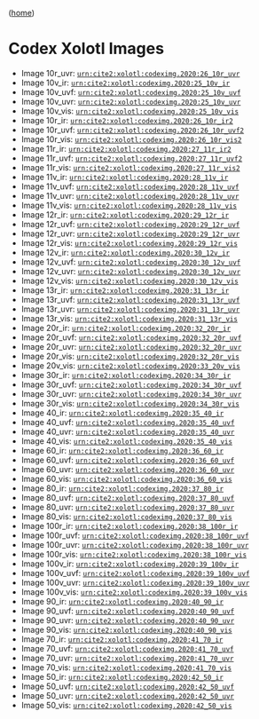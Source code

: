 
([home](README.md))

# Codex Xolotl Images

- Image 10r_uvr: [`urn:cite2:xolotl:codeximg.2020:26_10r_uvr`](http://www.homermultitext.org/ict2/index.html?urn=urn:cite2:xolotl:codeximg.2020:26_10r_uvr)
- Image 10v_ir: [`urn:cite2:xolotl:codeximg.2020:25_10v_ir`](http://www.homermultitext.org/ict2/index.html?urn=urn:cite2:xolotl:codeximg.2020:25_10v_ir)
- Image 10v_uvf: [`urn:cite2:xolotl:codeximg.2020:25_10v_uvf`](http://www.homermultitext.org/ict2/index.html?urn=urn:cite2:xolotl:codeximg.2020:25_10v_uvf)
- Image 10v_uvr: [`urn:cite2:xolotl:codeximg.2020:25_10v_uvr`](http://www.homermultitext.org/ict2/index.html?urn=urn:cite2:xolotl:codeximg.2020:25_10v_uvr)
- Image 10v_vis: [`urn:cite2:xolotl:codeximg.2020:25_10v_vis`](http://www.homermultitext.org/ict2/index.html?urn=urn:cite2:xolotl:codeximg.2020:25_10v_vis)
- Image 10r_ir: [`urn:cite2:xolotl:codeximg.2020:26_10r_ir2`](http://www.homermultitext.org/ict2/index.html?urn=urn:cite2:xolotl:codeximg.2020:26_10r_ir2)
- Image 10r_uvf: [`urn:cite2:xolotl:codeximg.2020:26_10r_uvf2`](http://www.homermultitext.org/ict2/index.html?urn=urn:cite2:xolotl:codeximg.2020:26_10r_uvf2)
- Image 10r_vis: [`urn:cite2:xolotl:codeximg.2020:26_10r_vis2`](http://www.homermultitext.org/ict2/index.html?urn=urn:cite2:xolotl:codeximg.2020:26_10r_vis2)
- Image 11r_ir: [`urn:cite2:xolotl:codeximg.2020:27_11r_ir2`](http://www.homermultitext.org/ict2/index.html?urn=urn:cite2:xolotl:codeximg.2020:27_11r_ir2)
- Image 11r_uvf: [`urn:cite2:xolotl:codeximg.2020:27_11r_uvf2`](http://www.homermultitext.org/ict2/index.html?urn=urn:cite2:xolotl:codeximg.2020:27_11r_uvf2)
- Image 11r_vis: [`urn:cite2:xolotl:codeximg.2020:27_11r_vis2`](http://www.homermultitext.org/ict2/index.html?urn=urn:cite2:xolotl:codeximg.2020:27_11r_vis2)
- Image 11v_ir: [`urn:cite2:xolotl:codeximg.2020:28_11v_ir`](http://www.homermultitext.org/ict2/index.html?urn=urn:cite2:xolotl:codeximg.2020:28_11v_ir)
- Image 11v_uvf: [`urn:cite2:xolotl:codeximg.2020:28_11v_uvf`](http://www.homermultitext.org/ict2/index.html?urn=urn:cite2:xolotl:codeximg.2020:28_11v_uvf)
- Image 11v_uvr: [`urn:cite2:xolotl:codeximg.2020:28_11v_uvr`](http://www.homermultitext.org/ict2/index.html?urn=urn:cite2:xolotl:codeximg.2020:28_11v_uvr)
- Image 11v_vis: [`urn:cite2:xolotl:codeximg.2020:28_11v_vis`](http://www.homermultitext.org/ict2/index.html?urn=urn:cite2:xolotl:codeximg.2020:28_11v_vis)
- Image 12r_ir: [`urn:cite2:xolotl:codeximg.2020:29_12r_ir`](http://www.homermultitext.org/ict2/index.html?urn=urn:cite2:xolotl:codeximg.2020:29_12r_ir)
- Image 12r_uvf: [`urn:cite2:xolotl:codeximg.2020:29_12r_uvf`](http://www.homermultitext.org/ict2/index.html?urn=urn:cite2:xolotl:codeximg.2020:29_12r_uvf)
- Image 12r_uvr: [`urn:cite2:xolotl:codeximg.2020:29_12r_uvr`](http://www.homermultitext.org/ict2/index.html?urn=urn:cite2:xolotl:codeximg.2020:29_12r_uvr)
- Image 12r_vis: [`urn:cite2:xolotl:codeximg.2020:29_12r_vis`](http://www.homermultitext.org/ict2/index.html?urn=urn:cite2:xolotl:codeximg.2020:29_12r_vis)
- Image 12v_ir: [`urn:cite2:xolotl:codeximg.2020:30_12v_ir`](http://www.homermultitext.org/ict2/index.html?urn=urn:cite2:xolotl:codeximg.2020:30_12v_ir)
- Image 12v_uvf: [`urn:cite2:xolotl:codeximg.2020:30_12v_uvf`](http://www.homermultitext.org/ict2/index.html?urn=urn:cite2:xolotl:codeximg.2020:30_12v_uvf)
- Image 12v_uvr: [`urn:cite2:xolotl:codeximg.2020:30_12v_uvr`](http://www.homermultitext.org/ict2/index.html?urn=urn:cite2:xolotl:codeximg.2020:30_12v_uvr)
- Image 12v_vis: [`urn:cite2:xolotl:codeximg.2020:30_12v_vis`](http://www.homermultitext.org/ict2/index.html?urn=urn:cite2:xolotl:codeximg.2020:30_12v_vis)
- Image 13r_ir: [`urn:cite2:xolotl:codeximg.2020:31_13r_ir`](http://www.homermultitext.org/ict2/index.html?urn=urn:cite2:xolotl:codeximg.2020:31_13r_ir)
- Image 13r_uvf: [`urn:cite2:xolotl:codeximg.2020:31_13r_uvf`](http://www.homermultitext.org/ict2/index.html?urn=urn:cite2:xolotl:codeximg.2020:31_13r_uvf)
- Image 13r_uvr: [`urn:cite2:xolotl:codeximg.2020:31_13r_uvr`](http://www.homermultitext.org/ict2/index.html?urn=urn:cite2:xolotl:codeximg.2020:31_13r_uvr)
- Image 13r_vis: [`urn:cite2:xolotl:codeximg.2020:31_13r_vis`](http://www.homermultitext.org/ict2/index.html?urn=urn:cite2:xolotl:codeximg.2020:31_13r_vis)
- Image 20r_ir: [`urn:cite2:xolotl:codeximg.2020:32_20r_ir`](http://www.homermultitext.org/ict2/index.html?urn=urn:cite2:xolotl:codeximg.2020:32_20r_ir)
- Image 20r_uvf: [`urn:cite2:xolotl:codeximg.2020:32_20r_uvf`](http://www.homermultitext.org/ict2/index.html?urn=urn:cite2:xolotl:codeximg.2020:32_20r_uvf)
- Image 20r_uvr: [`urn:cite2:xolotl:codeximg.2020:32_20r_uvr`](http://www.homermultitext.org/ict2/index.html?urn=urn:cite2:xolotl:codeximg.2020:32_20r_uvr)
- Image 20r_vis: [`urn:cite2:xolotl:codeximg.2020:32_20r_vis`](http://www.homermultitext.org/ict2/index.html?urn=urn:cite2:xolotl:codeximg.2020:32_20r_vis)
- Image 20v_vis: [`urn:cite2:xolotl:codeximg.2020:33_20v_vis`](http://www.homermultitext.org/ict2/index.html?urn=urn:cite2:xolotl:codeximg.2020:33_20v_vis)
- Image 30r_ir: [`urn:cite2:xolotl:codeximg.2020:34_30r_ir`](http://www.homermultitext.org/ict2/index.html?urn=urn:cite2:xolotl:codeximg.2020:34_30r_ir)
- Image 30r_uvf: [`urn:cite2:xolotl:codeximg.2020:34_30r_uvf`](http://www.homermultitext.org/ict2/index.html?urn=urn:cite2:xolotl:codeximg.2020:34_30r_uvf)
- Image 30r_uvr: [`urn:cite2:xolotl:codeximg.2020:34_30r_uvr`](http://www.homermultitext.org/ict2/index.html?urn=urn:cite2:xolotl:codeximg.2020:34_30r_uvr)
- Image 30r_vis: [`urn:cite2:xolotl:codeximg.2020:34_30r_vis`](http://www.homermultitext.org/ict2/index.html?urn=urn:cite2:xolotl:codeximg.2020:34_30r_vis)
- Image 40_ir: [`urn:cite2:xolotl:codeximg.2020:35_40_ir`](http://www.homermultitext.org/ict2/index.html?urn=urn:cite2:xolotl:codeximg.2020:35_40_ir)
- Image 40_uvf: [`urn:cite2:xolotl:codeximg.2020:35_40_uvf`](http://www.homermultitext.org/ict2/index.html?urn=urn:cite2:xolotl:codeximg.2020:35_40_uvf)
- Image 40_uvr: [`urn:cite2:xolotl:codeximg.2020:35_40_uvr`](http://www.homermultitext.org/ict2/index.html?urn=urn:cite2:xolotl:codeximg.2020:35_40_uvr)
- Image 40_vis: [`urn:cite2:xolotl:codeximg.2020:35_40_vis`](http://www.homermultitext.org/ict2/index.html?urn=urn:cite2:xolotl:codeximg.2020:35_40_vis)
- Image 60_ir: [`urn:cite2:xolotl:codeximg.2020:36_60_ir`](http://www.homermultitext.org/ict2/index.html?urn=urn:cite2:xolotl:codeximg.2020:36_60_ir)
- Image 60_uvf: [`urn:cite2:xolotl:codeximg.2020:36_60_uvf`](http://www.homermultitext.org/ict2/index.html?urn=urn:cite2:xolotl:codeximg.2020:36_60_uvf)
- Image 60_uvr: [`urn:cite2:xolotl:codeximg.2020:36_60_uvr`](http://www.homermultitext.org/ict2/index.html?urn=urn:cite2:xolotl:codeximg.2020:36_60_uvr)
- Image 60_vis: [`urn:cite2:xolotl:codeximg.2020:36_60_vis`](http://www.homermultitext.org/ict2/index.html?urn=urn:cite2:xolotl:codeximg.2020:36_60_vis)
- Image 80_ir: [`urn:cite2:xolotl:codeximg.2020:37_80_ir`](http://www.homermultitext.org/ict2/index.html?urn=urn:cite2:xolotl:codeximg.2020:37_80_ir)
- Image 80_uvf: [`urn:cite2:xolotl:codeximg.2020:37_80_uvf`](http://www.homermultitext.org/ict2/index.html?urn=urn:cite2:xolotl:codeximg.2020:37_80_uvf)
- Image 80_uvr: [`urn:cite2:xolotl:codeximg.2020:37_80_uvr`](http://www.homermultitext.org/ict2/index.html?urn=urn:cite2:xolotl:codeximg.2020:37_80_uvr)
- Image 80_vis: [`urn:cite2:xolotl:codeximg.2020:37_80_vis`](http://www.homermultitext.org/ict2/index.html?urn=urn:cite2:xolotl:codeximg.2020:37_80_vis)
- Image 100r_ir: [`urn:cite2:xolotl:codeximg.2020:38_100r_ir`](http://www.homermultitext.org/ict2/index.html?urn=urn:cite2:xolotl:codeximg.2020:38_100r_ir)
- Image 100r_uvf: [`urn:cite2:xolotl:codeximg.2020:38_100r_uvf`](http://www.homermultitext.org/ict2/index.html?urn=urn:cite2:xolotl:codeximg.2020:38_100r_uvf)
- Image 100r_uvr: [`urn:cite2:xolotl:codeximg.2020:38_100r_uvr`](http://www.homermultitext.org/ict2/index.html?urn=urn:cite2:xolotl:codeximg.2020:38_100r_uvr)
- Image 100r_vis: [`urn:cite2:xolotl:codeximg.2020:38_100r_vis`](http://www.homermultitext.org/ict2/index.html?urn=urn:cite2:xolotl:codeximg.2020:38_100r_vis)
- Image 100v_ir: [`urn:cite2:xolotl:codeximg.2020:39_100v_ir`](http://www.homermultitext.org/ict2/index.html?urn=urn:cite2:xolotl:codeximg.2020:39_100v_ir)
- Image 100v_uvf: [`urn:cite2:xolotl:codeximg.2020:39_100v_uvf`](http://www.homermultitext.org/ict2/index.html?urn=urn:cite2:xolotl:codeximg.2020:39_100v_uvf)
- Image 100v_uvr: [`urn:cite2:xolotl:codeximg.2020:39_100v_uvr`](http://www.homermultitext.org/ict2/index.html?urn=urn:cite2:xolotl:codeximg.2020:39_100v_uvr)
- Image 100v_vis: [`urn:cite2:xolotl:codeximg.2020:39_100v_vis`](http://www.homermultitext.org/ict2/index.html?urn=urn:cite2:xolotl:codeximg.2020:39_100v_vis)
- Image 90_ir: [`urn:cite2:xolotl:codeximg.2020:40_90_ir`](http://www.homermultitext.org/ict2/index.html?urn=urn:cite2:xolotl:codeximg.2020:40_90_ir)
- Image 90_uvf: [`urn:cite2:xolotl:codeximg.2020:40_90_uvf`](http://www.homermultitext.org/ict2/index.html?urn=urn:cite2:xolotl:codeximg.2020:40_90_uvf)
- Image 90_uvr: [`urn:cite2:xolotl:codeximg.2020:40_90_uvr`](http://www.homermultitext.org/ict2/index.html?urn=urn:cite2:xolotl:codeximg.2020:40_90_uvr)
- Image 90_vis: [`urn:cite2:xolotl:codeximg.2020:40_90_vis`](http://www.homermultitext.org/ict2/index.html?urn=urn:cite2:xolotl:codeximg.2020:40_90_vis)
- Image 70_ir: [`urn:cite2:xolotl:codeximg.2020:41_70_ir`](http://www.homermultitext.org/ict2/index.html?urn=urn:cite2:xolotl:codeximg.2020:41_70_ir)
- Image 70_uvf: [`urn:cite2:xolotl:codeximg.2020:41_70_uvf`](http://www.homermultitext.org/ict2/index.html?urn=urn:cite2:xolotl:codeximg.2020:41_70_uvf)
- Image 70_uvr: [`urn:cite2:xolotl:codeximg.2020:41_70_uvr`](http://www.homermultitext.org/ict2/index.html?urn=urn:cite2:xolotl:codeximg.2020:41_70_uvr)
- Image 70_vis: [`urn:cite2:xolotl:codeximg.2020:41_70_vis`](http://www.homermultitext.org/ict2/index.html?urn=urn:cite2:xolotl:codeximg.2020:41_70_vis)
- Image 50_ir: [`urn:cite2:xolotl:codeximg.2020:42_50_ir`](http://www.homermultitext.org/ict2/index.html?urn=urn:cite2:xolotl:codeximg.2020:42_50_ir)
- Image 50_uvf: [`urn:cite2:xolotl:codeximg.2020:42_50_uvf`](http://www.homermultitext.org/ict2/index.html?urn=urn:cite2:xolotl:codeximg.2020:42_50_uvf)
- Image 50_uvr: [`urn:cite2:xolotl:codeximg.2020:42_50_uvr`](http://www.homermultitext.org/ict2/index.html?urn=urn:cite2:xolotl:codeximg.2020:42_50_uvr)
- Image 50_vis: [`urn:cite2:xolotl:codeximg.2020:42_50_vis`](http://www.homermultitext.org/ict2/index.html?urn=urn:cite2:xolotl:codeximg.2020:42_50_vis)
